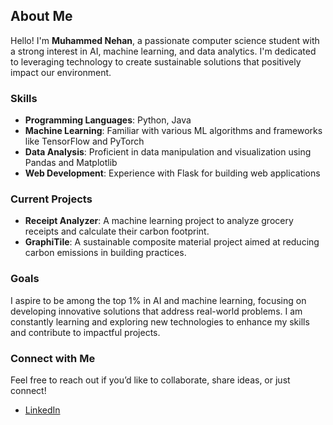 ## About Me

Hello! I'm **Muhammed Nehan**, a passionate computer science student with a strong interest in AI, machine learning, and data analytics. I'm dedicated to leveraging technology to create sustainable solutions that positively impact our environment.

### Skills
- **Programming Languages**: Python, Java
- **Machine Learning**: Familiar with various ML algorithms and frameworks like TensorFlow and PyTorch
- **Data Analysis**: Proficient in data manipulation and visualization using Pandas and Matplotlib
- **Web Development**: Experience with Flask for building web applications

### Current Projects
- **Receipt Analyzer**: A machine learning project to analyze grocery receipts and calculate their carbon footprint.
- **GraphiTile**: A sustainable composite material project aimed at reducing carbon emissions in building practices.

### Goals
I aspire to be among the top 1% in AI and machine learning, focusing on developing innovative solutions that address real-world problems. I am constantly learning and exploring new technologies to enhance my skills and contribute to impactful projects.

### Connect with Me
Feel free to reach out if you’d like to collaborate, share ideas, or just connect!

- [LinkedIn]([https://www.linkedin.com/in/muhammed-nehan/])
